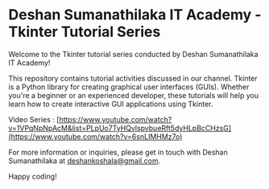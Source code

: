 
# Deshan Sumanathilaka IT Academy - Tkinter Tutorial Series

Welcome to the Tkinter tutorial series conducted by Deshan Sumanathilaka IT Academy!

This repository contains tutorial activities discussed in our channel. Tkinter is a Python library for creating graphical user interfaces (GUIs). Whether you're a beginner or an experienced developer, these tutorials will help you learn how to create interactive GUI applications using Tkinter.

Video Series : [https://www.youtube.com/watch?v=1VPqNpNpAcM&list=PLpUo7TyHQvlspvbueRft5dyHLpBcCHzsG](https://www.youtube.com/watch?v=6snLIMHMz7o)

For more information or inquiries, please get in touch with Deshan Sumanathilaka at deshankoshala@gmail.com.

Happy coding!
